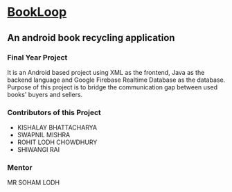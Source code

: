 # [BookLoop](https://www.linkedin.com/in/connect-with-kishalay-bhattacharya/details/projects/)
## An android book recycling application

### Final Year Project
It is an Android based project using XML as the frontend, Java as the backend language and Google Firebase Realtime Database as the database. Purpose of this project is to bridge the communication gap between used books' buyers and sellers.

### Contributors of this Project
- KISHALAY BHATTACHARYA
- SWAPNIL MISHRA
- ROHIT LODH CHOWDHURY
- SHIWANGI RAI

### Mentor
MR SOHAM LODH
